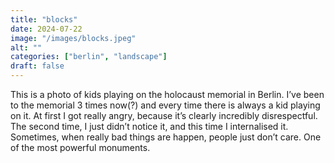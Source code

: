```yaml
---
title: "blocks"
date: 2024-07-22
image: "/images/blocks.jpeg"
alt: ""
categories: ["berlin", "landscape"]
draft: false
---
```


This is a photo of kids playing on the holocaust memorial in Berlin. I’ve been to the memorial 3 times now(?) and every time there is always a kid playing on it. At first I got really angry, because it’s clearly incredibly disrespectful. The second time, I just didn’t notice it, and this time I internalised it. Sometimes, when really bad things are happen, people just don’t care. One of the most powerful monuments.  
